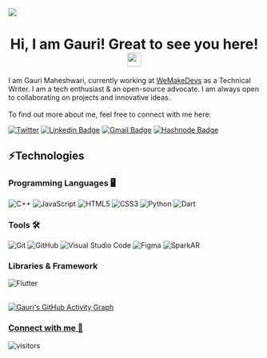 <div>
<img align="center" src="https://user-images.githubusercontent.com/3369400/133268513-5bfe2f93-4402-42c9-a403-81c9e86934b6.jpeg">
</div>

<h1 align="center">
  Hi, I am Gauri! Great to see you here!
  <img src="https://media.giphy.com/media/hvRJCLFzcasrR4ia7z/giphy.gif" width="28">
</h1>

I am Gauri Maheshwari, currently working at [WeMakeDevs](https://wemakedevs.org/) as a Technical Writer. I am a tech enthusiast & an open-source advocate. I am always open to collaborating on projects and innovative ideas.<br><br>
To find out more about me, feel free to connect with me here:

[![Twitter](https://img.shields.io/badge/Twitter-%231DA1F2.svg?style=flat&logo=Twitter&logoColor=white)](https://twitter.com/gaurii09)
[![Linkedin Badge](https://img.shields.io/badge/-LinkedIn-blue?style=flat&logo=Linkedin&logoColor=white&link=https://www.linkedin.com/in/gauri-maheshwari-786277224)](https://www.linkedin.com/in/gauri-maheshwari-786277224)
[![Gmail Badge](https://img.shields.io/badge/-Gmail-c14438?style=flat&logo=Gmail&logoColor=white&link=mailto:gaurimaheshwari009@gmail.com)](mailto:gaurimaheshwari009@gmail.com)
[![Hashnode Badge](https://img.shields.io/badge/-Hashnode-1F51FF?style=flat&labelColor=1F51FF&logo=Hashnode&link=https://gaurimaheshwari.hashnode.dev/)](https://gaurimaheshwari.hashnode.dev/)

## ⚡Technologies <br> 

### Programming Languages 🖥️ <br>
![C++](https://img.shields.io/badge/-C++-00599C?style=flat&logo=c%2B%2B&logoColor=white)
![JavaScript](https://img.shields.io/badge/-JavaScript-black?style=flat&logo=javascript)
![HTML5](https://img.shields.io/badge/-HTML5-E34F26?style=flat&logo=html5&logoColor=white)
![CSS3](https://img.shields.io/badge/-CSS3-1572B6?style=flat&logo=css3)
![Python](https://img.shields.io/badge/-Python-black?style=flat&logo=Python)
![Dart](https://img.shields.io/badge/-Dart-40C4FF?style=flat&logo=dart)

### Tools 🛠️
![Git](https://img.shields.io/badge/Git-%23F05033.svg?style=flat&logo=git&logoColor=white)
![GitHub](https://img.shields.io/badge/GitHub-%23121011.svg?style=flat&logo=github&logoColor=white)
![Visual Studio Code](https://img.shields.io/badge/Visual%20Studio%20Code-007ACC?style=flat&logo=visual-studio-code&logoColor=white)
![Figma](https://img.shields.io/badge/Figma-%23F24E1E.svg?style=flat&logo=figma&logoColor=white)
![SparkAR](https://img.shields.io/badge/SparkAR-eb2590.svg?style=flat&logo=sparkar&logoColor=white)

### Libraries & Framework <br>

![Flutter](https://img.shields.io/badge/-Flutter-blue?style=flat&logo=flutter)
<br> <br>

[![Gauri's GitHub Activity Graph](https://github-readme-activity-graph.cyclic.app/graph?username=gauriimaheshwarii&theme=react-dark)](https://github.com/ashutosh00710/github-readme-activity-graph) 
<br>

### [Connect with me 💬](https://bio.link/gaurimaheshwari) 
![visitors](https://visitor-badge.laobi.icu/badge?page_id=gauriimaheshwarii.gauriimaheshwarii)
